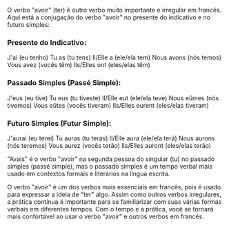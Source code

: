 O verbo "avoir" (ter) é outro verbo muito importante e irregular em francês. Aqui está a conjugação do verbo "avoir" no presente do indicativo e no futuro simples:

### Presente do Indicativo:

J'ai (eu tenho)
Tu as (tu tens)
Il/Elle a (ele/ela tem)
Nous avons (nós temos)
Vous avez (vocês têm)
Ils/Elles ont (eles/elas têm)


### Passado Simples (Passé Simple):

J'eus (eu tive)
Tu eus (tu tiveste)
Il/Elle eut (ele/ela teve)
Nous eûmes (nós tivemos)
Vous eûtes (vocês tiveram)
Ils/Elles eurent (eles/elas tiveram)


### Futuro Simples (Futur Simple):

J'aurai (eu terei)
Tu auras (tu terás)
Il/Elle aura (ele/ela terá)
Nous aurons (nós teremos)
Vous aurez (vocês terão)
Ils/Elles auront (eles/elas terão)


"Avais" é o verbo "avoir" na segunda pessoa do singular (tu) no passado simples (passé simple), mas o passado simples é um tempo verbal mais usado em contextos formais e literários na língua escrita.

O verbo "avoir" é um dos verbos mais essenciais em francês, pois é usado para expressar a ideia de "ter" algo. Assim como outros verbos irregulares, a prática contínua é importante para se familiarizar com suas várias formas verbais em diferentes tempos. Com o tempo e a prática, você se tornará mais confortável ao usar o verbo "avoir" e outros verbos em francês.